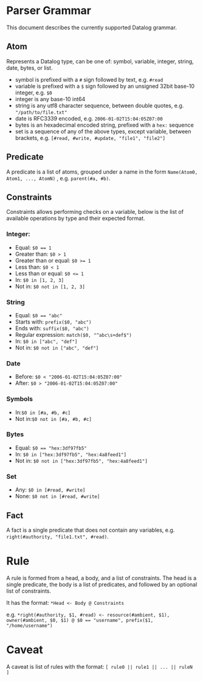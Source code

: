 # Parser Grammar

This document describes the currently supported Datalog grammar.

## Atom

Represents a Datalog type, can be one of: symbol, variable, integer, string, date, bytes, or list.

- symbol is prefixed with a `#` sign followed by text, e.g. `#read`
- variable is prefixed with a `$` sign followed by an unsigned 32bit base-10 integer,  e.g. `$0`
- integer is any base-10 int64
- string is any utf8 character sequence, between double quotes, e.g. `"/path/to/file.txt"`
- date is RFC3339 encoded, e.g. `2006-01-02T15:04:05Z07:00`
- bytes is an hexadecimal encoded string, prefixed with a `hex:` sequence
- set is a sequence of any of the above types, except variable, between brackets, e.g. `[#read, #write, #update, "file1", "file2"]`

## Predicate

A predicate is a list of atoms, grouped under a name in the form `Name(Atom0, Atom1, ..., AtomN)` , e.g. `parent(#a, #b)`.

## Constraints

Constraints allows performing checks on a variable, below is the list of available operations by type and their expected format.

### Integer:

- Equal: `$0 == 1`
- Greater than: `$0 > 1`
- Greater than or equal: `$0 >= 1`
- Less than: `$0 < 1`
- Less than or equal: `$0 <= 1`
- In: `$0 in [1, 2, 3]`
- Not in: `$0 not in [1, 2, 3]`

###  String

- Equal: `$0 == "abc"`
- Starts with: `prefix($0, "abc")`
- Ends with: `suffix($0, "abc")`
- Regular expression: `match($0, "^abc\s+def$") `
- In: `$0 in ["abc", "def"]`
- Not in: `$0 not in ["abc", "def"]`

### Date

- Before: `$0 < "2006-01-02T15:04:05Z07:00"`
- After: `$0 > "2006-01-02T15:04:05Z07:00"`

### Symbols

- In:`$0 in [#a, #b, #c]`
- Not in:`$0 not in [#a, #b, #c]`

### Bytes

- Equal: `$0 == "hex:3df97fb5"`
- In: `$0 in ["hex:3df97fb5", "hex:4a8feed1"]`
- Not in: `$0 not in ["hex:3df97fb5", "hex:4a8feed1"]`

### Set

- Any: `$0 in [#read, #write]`
- None: `$0 not in [#read, #write]`

## Fact

A fact is a single predicate that does not contain any variables, e.g. `right(#authority, "file1.txt", #read)`.

# Rule

A rule is formed from a head, a body, and a list of constraints.
The head is a single predicate, the body is a list of predicates, and followed by an optional list of constraints.

It has the format: `*Head <- Body @ Constraints`

e.g. `*right(#authority, $1, #read) <- resource(#ambient, $1), owner(#ambient, $0, $1) @ $0 == "username", prefix($1, "/home/username")`

# Caveat

A caveat is list of rules with the format: `[ rule0 || rule1 || ... || ruleN ]`
